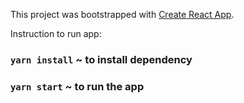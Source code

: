 This project was bootstrapped with [Create React App](https://github.com/facebook/create-react-app).

Instruction to run app:

### `yarn install` ~ to install dependency

### `yarn start` ~ to run the app
